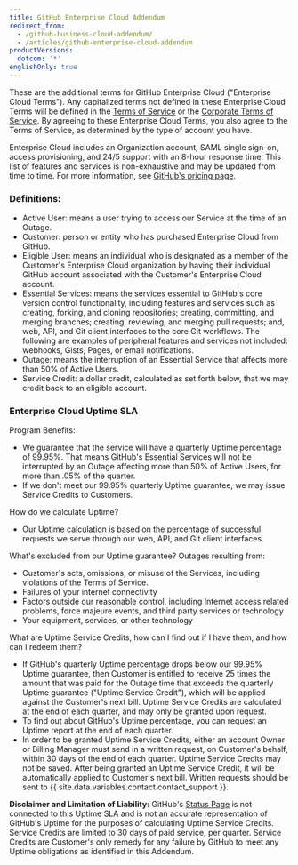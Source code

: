 ```yaml
---
title: GitHub Enterprise Cloud Addendum
redirect_from:
  - /github-business-cloud-addendum/
  - /articles/github-enterprise-cloud-addendum
productVersions:
  dotcom: '*'
englishOnly: true
---
```


These are the additional terms for GitHub Enterprise Cloud ("Enterprise Cloud Terms"). Any capitalized terms not defined in these Enterprise Cloud Terms will be defined in the [Terms of Service](/articles/github-terms-of-service/) or the [Corporate Terms of Service](/articles/github-corporate-terms-of-service/). By agreeing to these Enterprise Cloud Terms, you also agree to the Terms of Service, as determined by the type of account you have.

Enterprise Cloud includes an Organization account, SAML single sign-on, access provisioning, and 24/5 support with an 8-hour response time. This list of features and services is non-exhaustive and may be updated from time to time. For more information, see [GitHub's pricing page](https://github.com/pricing).

### Definitions:
- Active User: means a user trying to access our Service at the time of an Outage.
- Customer: person or entity who has purchased Enterprise Cloud from GitHub.
- Eligible User: means an individual who is designated as a member of the Customer's Enterprise Cloud organization by having their individual GitHub account associated with the Customer's Enterprise Cloud account.
- Essential Services: means the services essential to GitHub's core version control functionality, including features and services such as creating, forking, and cloning repositories; creating, committing, and merging branches; creating, reviewing, and merging pull requests; and, web, API, and Git client interfaces to the core Git workflows. The following are examples of peripheral features and services not included: webhooks, Gists, Pages, or email notifications.
- Outage: means the interruption of an Essential Service that affects more than 50% of Active Users.
- Service Credit: a dollar credit, calculated as set forth below, that we may credit back to an eligible account.

### Enterprise Cloud Uptime SLA

Program Benefits:
- We guarantee that the service will have a quarterly Uptime percentage of 99.95%. That means GitHub's Essential Services will not be interrupted by an Outage affecting more than 50% of Active Users, for more than .05% of the quarter.
- If we don't meet our 99.95% quarterly Uptime guarantee, we may issue Service Credits to Customers.

How do we calculate Uptime?
- Our Uptime calculation is based on the percentage of successful requests we serve through our web, API, and Git client interfaces.

What's excluded from our Uptime guarantee? Outages resulting from:
- Customer's acts, omissions, or misuse of the Services, including violations of the Terms of Service.
- Failures of your internet connectivity
- Factors outside our reasonable control, including Internet access related problems, force majeure events, and third party services or technology
- Your equipment, services, or other technology

What are Uptime Service Credits, how can I find out if I have them, and how can I redeem them?
- If GitHub's quarterly Uptime percentage drops below our 99.95% Uptime guarantee, then Customer is entitled to receive 25 times the amount that was paid for the Outage time that exceeds the quarterly Uptime guarantee ("Uptime Service Credit"), which will be applied against the Customer's next bill. Uptime Service Credits are calculated at the end of each quarter, and may only be granted upon request.
- To find out about GitHub's Uptime percentage, you can request an Uptime report at the end of each quarter.
- In order to be granted Uptime Service Credits, either an account Owner or Billing Manager must send in a written request, on Customer's behalf, within 30 days of the end of each quarter. Uptime Service Credits may not be saved. After being granted an Uptime Service Credit, it will be automatically applied to Customer's next bill. Written requests should be sent to {{ site.data.variables.contact.contact_support }}.

**Disclaimer and Limitation of Liability:**
GitHub's [Status Page](https://www.githubstatus.com/) is not connected to this Uptime SLA and is not an accurate representation of GitHub's Uptime for the purposes of calculating Uptime Service Credits. Service Credits are limited to 30 days of paid service, per quarter. Service Credits are Customer's only remedy for any failure by GitHub to meet any Uptime obligations as identified in this Addendum.
